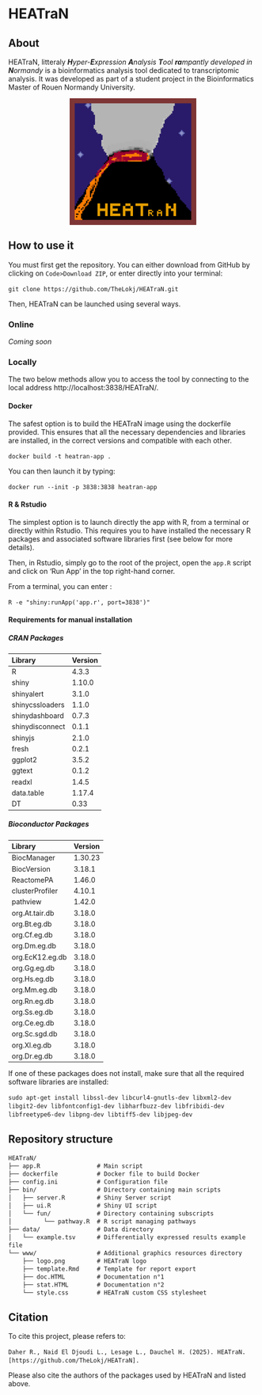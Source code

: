 # HEATraN

## About

HEATraN, litteraly ***H**yper-**E**xpression **A**nalysis **T**ool **ra**mpantly developed in **N**ormandy* is a bioinformatics analysis tool dedicated to transcriptomic analysis. 
It was developed as part of a student project in the Bioinformatics Master of Rouen Normandy University.

<img src='./www/logo.png' width='256' alt='HEATraN logo' style='display:block;margin-left: auto;margin-right: auto;'>

## How to use it

You must first get the repository. You can either download from GitHub by clicking on `Code>Download ZIP`, or enter directly into your terminal: 

`git clone https://github.com/TheLokj/HEATraN.git`

Then, HEATraN can be launched using several ways. 

### Online

*Coming soon*

### Locally

The two below methods allow you to access the tool by connecting to the local address http://localhost:3838/HEATraN/.

#### Docker

The safest option is to build the HEATraN image using the dockerfile provided. 
This ensures that all the necessary dependencies and libraries are installed, in the correct versions and compatible with each other. 

`docker build -t heatran-app .`

You can then launch it by typing:

`docker run --init -p 3838:3838 heatran-app`

#### R & Rstudio

The simplest option is to launch directly the app with R, from a terminal or directly within Rstudio.
This requires you to have installed the necessary R packages and associated software libraries first (see below for more details). 

Then, in Rstudio, simply go to the root of the project, open the `app.R` script and click on ‘Run App’ in the top right-hand corner.

From a terminal, you can enter : 

`R -e "shiny:runApp('app.r', port=3838')"`

#### Requirements for manual installation

##### CRAN Packages

| **Library** | **Version** |
| :-- | :-- |
| R | 4.3.3 |
| shiny | 1.10.0 |
| shinyalert | 3.1.0 |
| shinycssloaders | 1.1.0 |
| shinydashboard | 0.7.3 |
| shinydisconnect | 0.1.1 |
| shinyjs | 2.1.0 |
| fresh | 0.2.1 |
| ggplot2 | 3.5.2 |
| ggtext | 0.1.2 |
| readxl | 1.4.5 |
| data.table | 1.17.4 |
| DT | 0.33 |

##### Bioconductor Packages

| **Library** | **Version** |
| :-- | :-- |
| BiocManager | 1.30.23 |
| BiocVersion | 3.18.1 |
| ReactomePA | 1.46.0 |
| clusterProfiler | 4.10.1 |
| pathview | 1.42.0 |
| org.At.tair.db | 3.18.0 |
| org.Bt.eg.db | 3.18.0 |
| org.Cf.eg.db | 3.18.0 |
| org.Dm.eg.db | 3.18.0 |
| org.EcK12.eg.db | 3.18.0 |
| org.Gg.eg.db | 3.18.0 |
| org.Hs.eg.db | 3.18.0 |
| org.Mm.eg.db | 3.18.0 |
| org.Rn.eg.db | 3.18.0 |
| org.Ss.eg.db | 3.18.0 |
| org.Ce.eg.db | 3.18.0 |
| org.Sc.sgd.db | 3.18.0 |
| org.Xl.eg.db | 3.18.0 |
| org.Dr.eg.db | 3.18.0 |

If one of these packages does not install, make sure that all the required software libraries are installed:

`sudo apt-get install libssl-dev libcurl4-gnutls-dev libxml2-dev libgit2-dev libfontconfig1-dev libharfbuzz-dev libfribidi-dev libfreetype6-dev libpng-dev libtiff5-dev libjpeg-dev`

## Repository structure

```
HEATraN/
├── app.R                # Main script
├── dockerfile           # Docker file to build Docker
├── config.ini           # Configuration file
├── bin/                 # Directory containing main scripts
│   ├── server.R         # Shiny Server script
│   ├── ui.R             # Shiny UI script
│   └── fun/             # Directory containing subscripts
│         └── pathway.R  # R script managing pathways
├── data/                # Data directory
│   └── example.tsv      # Differentially expressed results example file
└── www/                 # Additional graphics resources directory
    ├── logo.png         # HEATraN logo 
    ├── template.Rmd     # Template for report export
    ├── doc.HTML         # Documentation n°1 
    ├── stat.HTML        # Documentation n°2
    └── style.css        # HEATraN custom CSS stylesheet
```

## Citation

To cite this project, please refers to:

`Daher R., Naid El Djoudi L., Lesage L., Dauchel H. (2025). HEATraN. [https://github.com/TheLokj/HEATraN].`

Please also cite the authors of the packages used by HEATraN and listed above.
